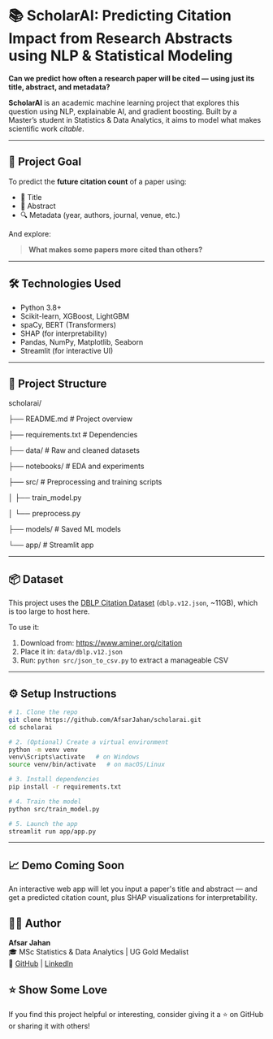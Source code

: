 # 📚 ScholarAI: Predicting Citation Impact from Research Abstracts using NLP & Statistical Modeling

**Can we predict how often a research paper will be cited — using just its title, abstract, and metadata?**

**ScholarAI** is an academic machine learning project that explores this question using NLP, explainable AI, and gradient boosting. Built by a Master’s student in Statistics & Data Analytics, it aims to model what makes scientific work *citable*.

---

## 🎯 Project Goal

To predict the **future citation count** of a paper using:

- 📝 Title
- 📄 Abstract
- 🔍 Metadata (year, authors, journal, venue, etc.)

And explore:

> **What makes some papers more cited than others?**

---

## 🛠️ Technologies Used

- Python 3.8+
- Scikit-learn, XGBoost, LightGBM
- spaCy, BERT (Transformers)
- SHAP (for interpretability)
- Pandas, NumPy, Matplotlib, Seaborn
- Streamlit (for interactive UI)

---

## 📁 Project Structure



scholarai/

├── README.md # Project overview

├── requirements.txt # Dependencies

├── data/ # Raw and cleaned datasets

├── notebooks/ # EDA and experiments

├── src/ # Preprocessing and training scripts

│ ├── train_model.py

│ └── preprocess.py

├── models/ # Saved ML models

└── app/ # Streamlit app

---

## 📦 Dataset

This project uses the [DBLP Citation Dataset](https://www.aminer.org/citation) (`dblp.v12.json`, ~11GB), which is too large to host here.

To use it:

1. Download from: https://www.aminer.org/citation
2. Place it in: `data/dblp.v12.json`
3. Run: `python src/json_to_csv.py` to extract a manageable CSV

---

## ⚙️ Setup Instructions

```bash
# 1. Clone the repo
git clone https://github.com/AfsarJahan/scholarai.git
cd scholarai

# 2. (Optional) Create a virtual environment
python -m venv venv
venv\Scripts\activate   # on Windows
source venv/bin/activate   # on macOS/Linux

# 3. Install dependencies
pip install -r requirements.txt

# 4. Train the model
python src/train_model.py

# 5. Launch the app
streamlit run app/app.py
```
---
## 📈 Demo Coming Soon

An interactive web app will let you input a paper's title and abstract — and get a predicted citation count, plus SHAP visualizations for interpretability.

## 👩‍💻 Author

**Afsar Jahan**  
🎓 MSc Statistics & Data Analytics | UG Gold Medalist  
🔗 [GitHub](https://github.com/AfsarJahan) | [LinkedIn](www.linkedin.com/in/shaik-afsar-jahan-statistics)

## ⭐ Show Some Love

If you find this project helpful or interesting, consider giving it a ⭐ on GitHub or sharing it with others!

